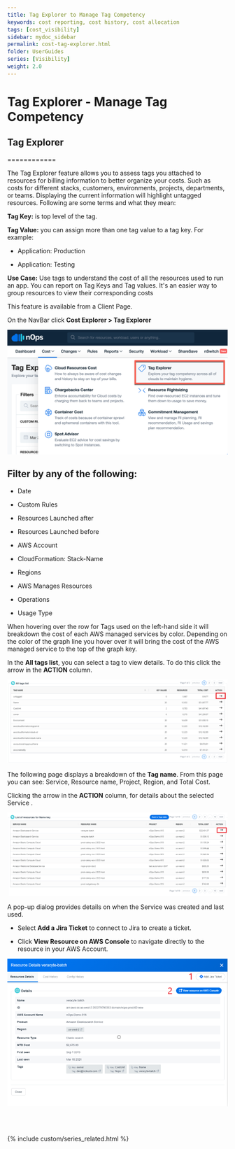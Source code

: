 ```yaml
---
title: Tag Explorer to Manage Tag Competency
keywords: cost reporting, cost history, cost allocation
tags: [cost_visibility]
sidebar: mydoc_sidebar
permalink: cost-tag-explorer.html
folder: UserGuides
series: [Visibility]
weight: 2.0
---
```


# Tag Explorer - Manage Tag Competency

## Tag Explorer ##
============

The Tag Explorer feature allows you to assess tags you attached to resources for billing information to better organize your costs. Such as costs for different stacks, customers, environments, projects, departments, or teams. Displaying the current information will highlight untagged resources. Following are some terms and what they mean:

**Tag Key:** is top level of the tag.

**Tag Value:** you can assign more than one tag value to a tag key. For example:

*   Application: Production
    
*   Application: Testing
    

**Use Case:** Use tags to understand the cost of all the resources used to run an app. You can report on Tag Keys and Tag values. It's an easier way to group resources to view their corresponding costs

This feature is available from a Client Page.

On the NavBar click **Cost Explorer > Tag Explorer**

![](/tmpimg/tag-explorer-menu.png)

**Filter by any of the following:**
-----------------------------------

*   Date
    
*   Custom Rules
    
*   Resources Launched after
    
*   Resources Launched before
    
*   AWS Account
    
*   CloudFormation: Stack-Name
    
*   Regions
    
*   AWS Manages Resources
    
*   Operations
    
*   Usage Type
    

When hovering over the row for Tags used on the left-hand side it will breakdown the cost of each AWS managed services by color. Depending on the color of the graph line you hover over it will bring the cost of the AWS managed service to the top of the graph key.

In the **All tags list**, you can select a tag to view details. To do this click the arrow in the **ACTION** column.

![](/tmpimg/tag-click-for-values.png)

The following page displays a breakdown of the **Tag name**. From this page you can see: Service, Resource name, Project, Region, and Total Cost.

Clicking the arrow in the **ACTION** column, for details about the selected Service .

![](/tmpimg/tag-value-resource-action.png)

A pop-up dialog provides details on when the Service was created and last used.

*   Select **Add a Jira Ticket** to connect to Jira to create a ticket.
    
*   Click **View Resource on AWS Console** to navigate directly to the resource in your AWS Account.
    

![](/tmpimg/resource-jira-console.png)

<br/><br/>

{% include custom/series_related.html %}